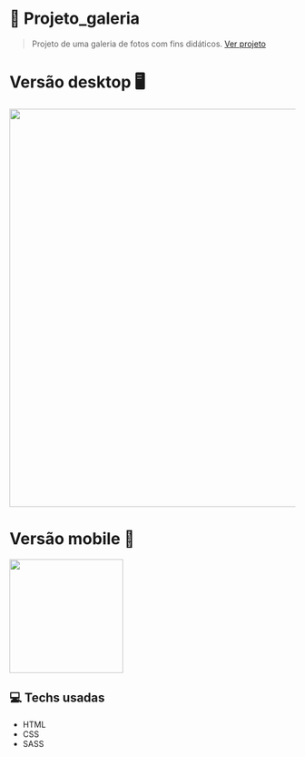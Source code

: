 # 🎈  Projeto_galeria
> Projeto de uma galeria de fotos com fins didáticos.
<a href="https://cassiofreires.github.io/Projeto_galeria/">Ver projeto</a>

# Versão desktop 🖥
<div>
<img src="https://user-images.githubusercontent.com/80475676/196200339-e3251ec6-5b8b-42b7-9ea5-9d8c0aece6ca.png" width="700px"></img>
<div/>

# Versão mobile 📱
<div>
<img src="https://user-images.githubusercontent.com/80475676/196200400-46ea8230-3024-42de-89bb-75951d1228a4.png" width="200px"></img>
<div/>

## 💻 Techs usadas
<ul>
  <li>HTML</li>
  <li>CSS</li>
  <li>SASS</li>
</ul>

